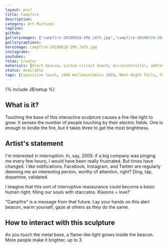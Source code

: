 ```yaml
---
layout: post
title: Campfire
description:
category: Art Machines
tagline:
github:
galleryimages: ["campfire-20190828-IMG_1875.jpg","campfire-20190724-2019-07-24-16.37.40.jpg",campfire-20190828-IMG_1885.jpg]
gallerycaptions:
heroimage: campfire-20190828-IMG_1875.jpg
instagrams:
youtubes:
roles: Creator
materials: [Alert beacon, custom circuit board, microcontroller, addressable lights, touch sensors, felt, PLA, pie tin]
status: Available
tags: [Capacitive touch, 1460 Wallmountables 2019, When Night Falls, Found object]
---
```

{% include JB/setup %}

## What is it?

Touching the base of this interactive sculpture causes a fire-like light to grow. It senses the number of people touching by their electric fields. One is enough to kindle the fire, but it takes three to get the most brightness.

## Artist's statement

I'm interested in interruption. In, say, 2005: if a big company was pinging me every few hours, I would have been really frustrated. But times have changed. I like notifications. Facebook, Instagram, and Twitter are regularly deeming me an interesting person, worthy of attention, right? Ding, tap, dopamine, validated.

I imagine that this sort of interruptive reassurance could become a basic human right: filling our souls with staccatos. Klaxons = love?

"Campfire" is a message from that future. Lay your hands on this alert beacon, warm yourself; gaze at others as they do the same.

## How to interact with this sculpture

As you touch the metal base, a flame-like light grows inside the beacon. More people make it brighter, up to 3.

